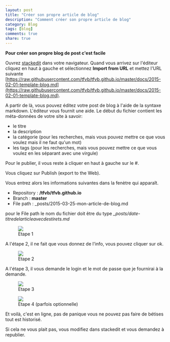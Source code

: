 ```yaml
---
layout: post
title: "Créer son propre article de blog"
description: "Comment créer son propre article de blog"
category: Blog
tags: [blog]
comments: true
share: true
---
```


**Pour créer son propre blog de post c'est facile**

<!--more -->

Ouvrez [stackedit](https://stackedit.io/editor) dans votre navigateur.
Quand vous arrivez sur l'éditeur cliquez en haut à gauche et sélectionnez **Import from URL** et mettez l'URL suivante [https://raw.githubusercontent.com/tfvb/tfvb.github.io/master/docs/2015-02-01-template-blog.md](https://raw.githubusercontent.com/tfvb/tfvb.github.io/master/docs/2015-02-01-template-blog.md).

A partir de là, vous pouvez éditez votre post de blog à l'aide de la syntaxe markdown. L'éditeur vous fournit une aide. Le début du fichier contient les méta-données de votre site à savoir:

* le titre
* la description
* la catégorie (pour les recherches, mais vous pouvez mettre ce que vous voulez mais il ne faut qu'un mot)
* les tags (pour les recherches, mais vous pouvez mettre ce que vous voulez en les séparant avec une virgule)

Pour le publier, il vous reste à cliquer en haut à gauche sur le #.

Vous cliquez sur Publish (export to the Web).

Vous entrez alors les informations suivantes dans la fenètre qui apparaît.

* Repository : **/tfvb/tfvb.github.io**
* Branch : **master**
* File path : _posts/2015-03-25-mon-article-de-blog.md

pour le File path le nom du fichier doit être du type *_posts/date-titredelarticleavecdestirets.md*

<figure>
  <a href="{{ site.url }}/images/Etape1.png"><img src="{{ site.url }}/images/Etape1.png"></a>
  <figcaption>Etape 1</figcaption>
</figure>


A l'étape 2, il ne fait que vous donnez de l'info, vous pouvez cliquer sur ok.

<figure>
  <a href="{{ site.url }}/images/Etape2.png"><img src="{{ site.url }}/images/Etape2.png"></a>
  <figcaption>Etape 2</figcaption>
</figure>

A l'étape 3, il vous demande le login et le mot de passe que je fournirai à la demande.

<figure>
  <a href="{{ site.url }}/images/Etape1.png"><img src="{{ site.url }}/images/Etape1.png"></a>
  <figcaption>Etape 3</figcaption>
</figure>

<figure>
  <a href="{{ site.url }}/images/Etape4.png"><img src="{{ site.url }}/images/Etape4.png"></a>
  <figcaption>Etape 4 (parfois optionnelle)</figcaption>
</figure>

Et voilà, c'est en ligne, pas de panique vous ne pouvez pas faire de bétises tout est historisé.

Si cela ne vous plait pas, vous modifiez dans stackedit et vous demandez à republier.

